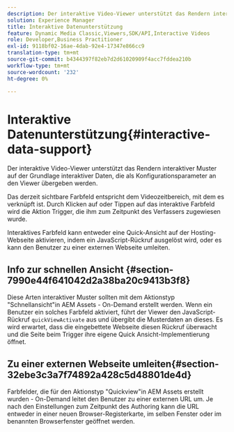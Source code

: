 ```yaml
---
description: Der interaktive Video-Viewer unterstützt das Rendern interaktiver Muster auf der Grundlage interaktiver Daten, die als Konfigurationsparameter an den Viewer übergeben werden.
solution: Experience Manager
title: Interaktive Datenunterstützung
feature: Dynamic Media Classic,Viewers,SDK/API,Interactive Videos
role: Developer,Business Practitioner
exl-id: 9118bf02-16ae-4dab-92e4-17347e866cc9
translation-type: tm+mt
source-git-commit: b4344397f82eb7d2d61020909f4acc7fddea210b
workflow-type: tm+mt
source-wordcount: '232'
ht-degree: 0%

---
```


# Interaktive Datenunterstützung{#interactive-data-support}

Der interaktive Video-Viewer unterstützt das Rendern interaktiver Muster auf der Grundlage interaktiver Daten, die als Konfigurationsparameter an den Viewer übergeben werden.

Das derzeit sichtbare Farbfeld entspricht dem Videozeitbereich, mit dem es verknüpft ist. Durch Klicken auf oder Tippen auf das interaktive Farbfeld wird die Aktion Trigger, die ihm zum Zeitpunkt des Verfassers zugewiesen wurde.

Interaktives Farbfeld kann entweder eine Quick-Ansicht auf der Hosting-Webseite aktivieren, indem ein JavaScript-Rückruf ausgelöst wird, oder es kann den Benutzer zu einer externen Webseite umleiten.

## Info zur schnellen Ansicht {#section-7990e44f641042d2a38ba20c9413b3f8}

Diese Arten interaktiver Muster sollten mit dem Aktionstyp &quot;Schnellansicht&quot;in AEM Assets - On-Demand erstellt werden. Wenn ein Benutzer ein solches Farbfeld aktiviert, führt der Viewer den JavaScript-Rückruf `quickViewActivate` aus und übergibt die Musterdaten an dieses. Es wird erwartet, dass die eingebettete Webseite diesen Rückruf überwacht und die Seite beim Trigger ihre eigene Quick Ansicht-Implementierung öffnet.

## Zu einer externen Webseite umleiten{#section-32ebe3c3a7f74892a428c5d48801de4d}

Farbfelder, die für den Aktionstyp &quot;Quickview&quot;in AEM Assets erstellt wurden - On-Demand leitet den Benutzer zu einer externen URL um. Je nach den Einstellungen zum Zeitpunkt des Authoring kann die URL entweder in einer neuen Browser-Registerkarte, im selben Fenster oder im benannten Browserfenster geöffnet werden.

